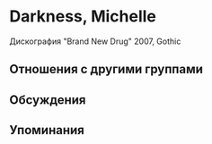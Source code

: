 # Darkness, Michelle

Дискография
"Brand New Drug" 2007, Gothic

## Отношения с другими группами


## Обсуждения


## Упоминания

